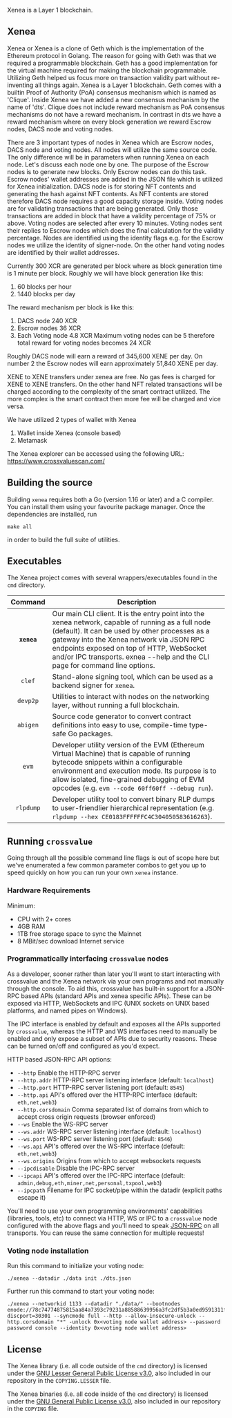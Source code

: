 Xenea is a Layer 1 blockchain. 
## Xenea

Xenea or Xenea is a clone of Geth which is the implementation of the Ethereum protocol in Golang. The reason for going with Geth was that we required a programmable blockchain. Geth has a good implementation for the virtual machine required for making the blockchain programmable. Utilizing Geth helped us focus more on transaction validity part without re-inventing all things again. Xenea is a Layer 1 blockchain. Geth comes with a builtin Proof of Authority (PoA) consensus mechanism which is named as 'Clique'. Inside Xenea we have added a new consensus mechanism by the name of 'dts'. Clique does not include reward mechanism as PoA consensus mechanisms do not have a reward mechanism. In contrast in dts we have a reward mechanism where on every block generation we reward Escrow nodes, DACS node and voting nodes.

There are 3 important types of nodes in Xenea which are Escrow nodes, DACS node and voting nodes. All nodes will utilize the same source code. The only difference will be in parameters when running Xenea on each node. Let's discuss each node one by one. The purpose of the Escrow nodes is to generate new blocks. Only Escrow nodes can do this task. Escrow nodes' wallet addresses are added in the JSON file which is utilized for Xenea initialization. DACS node is for storing NFT contents and generating the hash against NFT contents. As NFT contents are stored therefore DACS node requires a good capacity storage inside. Voting nodes are for validating transactions that are being generated. Only those transactions are added in block that have a validity percentage of 75% or above. Voting nodes are selected after every 10 minutes. Voting nodes sent their replies to Escrow nodes which does the final calculation for the validity percentage. Nodes are identified using the identity flags e.g. for the Escrow nodes we utilize the identity of signer-node. On the other hand voting nodes are identified by their wallet addresses.

Currently 300 XCR are generated per block where as block generation time is 1 minute per block. Roughly we will have block generation like this:
1) 60 blocks per hour
2) 1440 blocks per day

The reward mechanism per block is like this:
1) DACS node 		   240 XCR
2) Escrow nodes	   36 XCR
3) Each Voting node	4.8 XCR
Maximum voting nodes can be 5 therefore total reward for voting nodes becomes 24 XCR

Roughly DACS node will earn a reward of 345,600 XENE per day. On number 2 the Escrow nodes will earn approximately 51,840 XENE per day.

XENE to XENE transfers under xenea are free. No gas fees is charged for XENE to XENE transfers. On the other hand NFT related transactions will be charged according to the complexity of the smart contract utilized. The more complex is the smart contract then more fee will be charged and vice versa.

We have utilized 2 types of wallet with Xenea
1) Wallet inside Xenea (console based)
2) Metamask

The Xenea explorer can be accessed using the following URL:
https://www.crossvaluescan.com/

## Building the source

Building `xenea` requires both a Go (version 1.16 or later) and a C compiler. You can install
them using your favourite package manager. Once the dependencies are installed, run

```shell
make all
```

in order to build the full suite of utilities.

## Executables

The Xenea project comes with several wrappers/executables found in the `cmd`
directory.

|    Command    | Description                                                                                                                                                                                                                                                                                                                                                                                                                                                                                                                                          |
| :-----------: | ---------------------------------------------------------------------------------------------------------------------------------------------------------------------------------------------------------------------------------------------------------------------------------------------------------------------------------------------------------------------------------------------------------------------------------------------------------------------------------------------------------------------------------------------------- |
|  **`xenea`**   | Our main CLI client. It is the entry point into the xenea network, capable of running as a full node (default). It can be used by other processes as a gateway into the Xenea network via JSON RPC endpoints exposed on top of HTTP, WebSocket and/or IPC transports. exnea --help and the CLI page for command line options.          |
|   `clef`    | Stand-alone signing tool, which can be used as a backend signer for `xenea`.  |
|   `devp2p`    | Utilities to interact with nodes on the networking layer, without running a full blockchain. |
|   `abigen`    | Source code generator to convert contract definitions into easy to use, compile-time type-safe Go packages. |
|     `evm`     | Developer utility version of the EVM (Ethereum Virtual Machine) that is capable of running bytecode snippets within a configurable environment and execution mode. Its purpose is to allow isolated, fine-grained debugging of EVM opcodes (e.g. `evm --code 60ff60ff --debug run`).                                                                                                                                                                                                                                                                     |
|   `rlpdump`   | Developer utility tool to convert binary RLP dumps to user-friendlier hierarchical representation (e.g. `rlpdump --hex CE0183FFFFFFC4C304050583616263`).                                                                                                                                                                                                                                 |
## Running `crossvalue`

Going through all the possible command line flags is out of scope here but we've enumerated a few common parameter combos to get you up to speed quickly on how you can run your own `xenea` instance.

### Hardware Requirements

Minimum:

* CPU with 2+ cores
* 4GB RAM
* 1TB free storage space to sync the Mainnet
* 8 MBit/sec download Internet service

### Programmatically interfacing `crossvalue` nodes

As a developer, sooner rather than later you'll want to start interacting with crossvalue and the Xenea network via your own programs and not manually through the console. To aid this, crossvalue has built-in support for a JSON-RPC based APIs (standard APIs and xenea specific APIs). These can be exposed via HTTP, WebSockets and IPC (UNIX sockets on UNIX based platforms, and named pipes on Windows).

The IPC interface is enabled by default and exposes all the APIs supported by `crossvalue`,
whereas the HTTP and WS interfaces need to manually be enabled and only expose a
subset of APIs due to security reasons. These can be turned on/off and configured as
you'd expect.

HTTP based JSON-RPC API options:

  * `--http` Enable the HTTP-RPC server
  * `--http.addr` HTTP-RPC server listening interface (default: `localhost`)
  * `--http.port` HTTP-RPC server listening port (default: `8545`)
  * `--http.api` API's offered over the HTTP-RPC interface (default: `eth,net,web3`)
  * `--http.corsdomain` Comma separated list of domains from which to accept cross origin requests (browser enforced)
  * `--ws` Enable the WS-RPC server
  * `--ws.addr` WS-RPC server listening interface (default: `localhost`)
  * `--ws.port` WS-RPC server listening port (default: `8546`)
  * `--ws.api` API's offered over the WS-RPC interface (default: `eth,net,web3`)
  * `--ws.origins` Origins from which to accept websockets requests
  * `--ipcdisable` Disable the IPC-RPC server
  * `--ipcapi` API's offered over the IPC-RPC interface (default: `admin,debug,eth,miner,net,personal,txpool,web3`)
  * `--ipcpath` Filename for IPC socket/pipe within the datadir (explicit paths escape it)

You'll need to use your own programming environments' capabilities (libraries, tools, etc) to
connect via HTTP, WS or IPC to a `crossvalue` node configured with the above flags and you'll
need to speak [JSON-RPC](https://www.jsonrpc.org/specification) on all transports. You
can reuse the same connection for multiple requests!

### Voting node installation

Run this command to initialize your voting node:
```shell
./xenea --datadir ./data init ./dts.json
```
Further run this command to start your voting node:
```shell
./xenea --networkid 1133 --datadir "./data/" --bootnodes enode://78c74774875815aa84a7393c79231a88588639956a3fc2df5b3a0ed9591311f582db9b83099a50e176821814be6720cd4f80aa976d6450132e4e425faf8a36f7@211.132.7.236:0?discport=30301 --syncmode full --http --allow-insecure-unlock --http.corsdomain "*" -unlock 0x<voting node wallet address> --password password console --identity 0x<voting node wallet address>
```
## License

The Xenea library (i.e. all code outside of the `cmd` directory) is licensed under the
[GNU Lesser General Public License v3.0](https://www.gnu.org/licenses/lgpl-3.0.en.html),
also included in our repository in the `COPYING.LESSER` file.

The Xenea binaries (i.e. all code inside of the `cmd` directory) is licensed under the
[GNU General Public License v3.0](https://www.gnu.org/licenses/gpl-3.0.en.html), also
included in our repository in the `COPYING` file.


